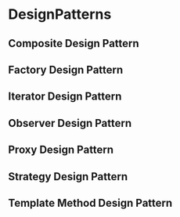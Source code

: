 # DesignPatterns
## Composite Design Pattern

## Factory Design Pattern

## Iterator Design Pattern

## Observer Design Pattern

## Proxy Design Pattern

## Strategy Design Pattern

## Template Method Design Pattern

